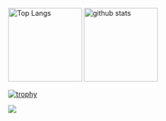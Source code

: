 <p align="left"> 
  <img alt="Top Langs" height="150px" src="https://github-readme-stats.vercel.app/api/top-langs/?username=HiLow2021&layout=compact&show_icons=true&theme=tokyonight" />
  <img alt="github stats" height="150px" src="https://github-readme-stats.vercel.app/api?username=HiLow2021&theme=tokyonight&show_icons=ture&count_private=true" />
</p>

[![trophy](https://github-profile-trophy.vercel.app/?username=HiLow2021&theme=tokyonight&column=7
)](https://github.com/ryo-ma/github-profile-trophy)

![](https://komarev.com/ghpvc/?username=HiLow2021)